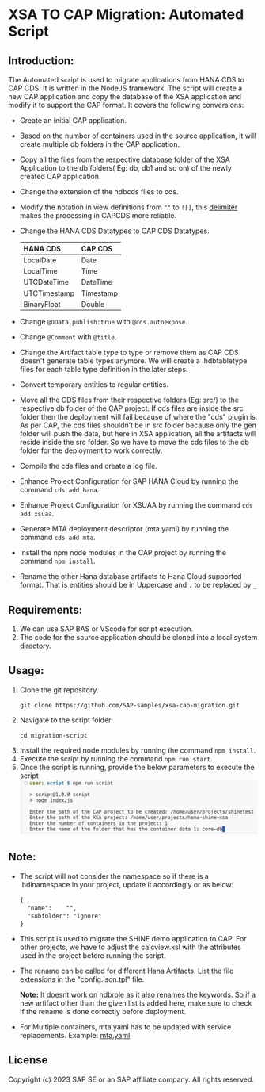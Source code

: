 XSA TO CAP Migration: Automated Script
=====================================
## Introduction:
The Automated script is used to migrate applications from HANA CDS to CAP CDS. It is written in the NodeJS framework. The script will create a new CAP application and copy the database of the XSA application and modify it to support the CAP format. It covers the following conversions:
- Create an initial CAP application.
- Based on the number of containers used in the source application, it will create multiple db folders in the CAP application.
- Copy all the files from the respective database folder of the XSA Application to the db folders( Eg: db, db1 and so on) of the newly created CAP application.
- Change the extension of the hdbcds files to cds.
- Modify the notation in view definitions from `""` to `![]`, this [delimiter](https://cap.cloud.sap/docs/cds/cdl#delimited-identifiers) makes the processing in CAPCDS more reliable.
- Change the HANA CDS Datatypes to CAP CDS Datatypes.

    | HANA CDS | CAP CDS |
    |----------|---------|
    |LocalDate|Date|
    |LocalTime|Time|
    |UTCDateTime|DateTime|
    |UTCTimestamp|Timestamp|
    |BinaryFloat|Double|
- Change `@OData.publish:true` with `@cds.autoexpose`.
- Change `@Comment` with `@title`.
- Change the Artifact table type to type or remove them as CAP CDS doesn't generate table types anymore. We will create a .hdbtabletype files for each table type definition in the later steps.
- Convert temporary entities to regular entities.
- Move all the CDS files from their respective folders (Eg: src/) to the respective db folder of the CAP project. If cds files are inside the src folder then the deployment will fail because of where the "cds" plugin is. As per CAP, the cds files shouldn’t be in src folder because only the gen folder will push the data, but here in XSA application, all the artifacts will reside inside the src folder. So we have to move the cds files to the db folder for the deployment to work correctly.
- Compile the cds files and create a log file.
- Enhance Project Configuration for SAP HANA Cloud by running the command `cds add hana`.
- Enhance Project Configuration for XSUAA by running the command `cds add xsuaa`.
- Generate MTA deployment descriptor (mta.yaml) by running the command `cds add mta`.
- Install the npm node modules in the CAP project by running the command `npm install`.
- Rename the other Hana database artifacts to Hana Cloud supported format. That is entities should be in Uppercase and `.` to be replaced by `_`

## Requirements:
1. We can use SAP BAS or VScode for script execution.
2. The code for the source application should be cloned into a local system directory.

## Usage:
1. Clone the git repository.
    ```
    git clone https://github.com/SAP-samples/xsa-cap-migration.git
    ```
2. Navigate to the script folder.
   ```
   cd migration-script
   ```
3. Install the required node modules by running the command `npm install`.
4. Execute the script by running the command `npm run start`.
5. Once the script is running, provide the below parameters to execute the script
![parameters](./images/parameters.png)

## Note:
- The script will not consider the namespace so if there is a .hdinamespace in your project, update it accordingly or as below:
  ```
  {
    "name":    "",
    "subfolder": "ignore"
  }
  ```
- This script is used to migrate the SHINE demo application to CAP. For other projects, we have to adjust the calcview.xsl with the attributes used in the project before running the script.
- The rename can be called for different Hana Artifacts. List the file extensions in the "config.json.tpl" file.
  
  **Note:** It doesnt work on hdbrole as it also renames the keywords. So if a new artifact other than the given list is added here, make sure to check if the rename is done correctly before deployment.
- For Multiple containers, mta.yaml has to be updated with service replacements. Example: [mta.yaml](https://github.com/SAP-samples/xsa-cap-migration/blob/main/hana-shine-cap/mta.yaml#L48-L56)

## License
Copyright (c) 2023 SAP SE or an SAP affiliate company. All rights reserved.
